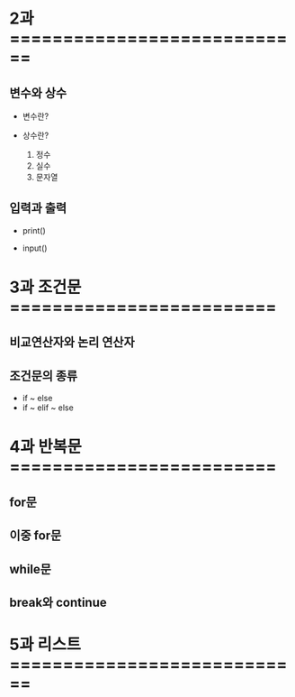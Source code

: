 # 2과 ============================

## 변수와 상수
* 변수란?

* 상수란?
  1. 정수
  2. 실수
  3. 문자열

## 입력과 출력
* print()

* input()

# 3과 조건문 =========================

## 비교연산자와 논리 연산자

## 조건문의 종류
* if ~ else
* if ~ elif ~ else

# 4과 반복문 =========================

## for문
## 이중 for문
## while문
## break와 continue

# 5과 리스트 ============================
